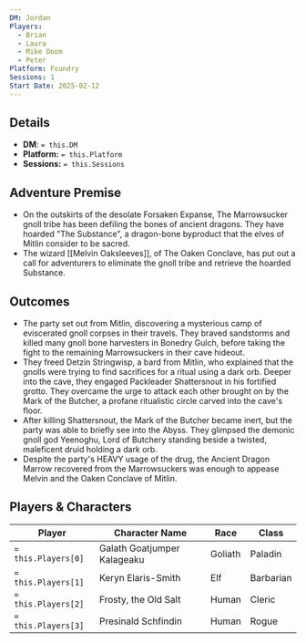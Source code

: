 ```yaml
---
DM: Jordan
Players:
  - Brian
  - Laura
  - Mike Doom
  - Peter
Platform: Foundry
Sessions: 1
Start Date: 2025-02-12
---
```

## Details
- **DM**: `= this.DM`
- **Platform:** `= this.Platform`
- **Sessions:** `= this.Sessions`

## Adventure Premise
- On the outskirts of the desolate Forsaken Expanse, The Marrowsucker gnoll tribe has been defiling the bones of ancient dragons. They have hoarded "The Substance", a dragon-bone byproduct that the elves of Mitlin consider to be sacred.
- The wizard [[Melvin Oaksleeves]], of The Oaken Conclave, has put out a call for adventurers to eliminate the gnoll tribe and retrieve the hoarded Substance.

## Outcomes
- The party set out from Mitlin, discovering a mysterious camp of eviscerated gnoll corpses in their travels. They braved sandstorms and killed many gnoll bone harvesters in Bonedry Gulch, before taking the fight to the remaining Marrowsuckers in their cave hideout.
- They freed Detzin Stringwisp, a bard from Mitlin, who explained that the gnolls were trying to find sacrifices for a ritual using a dark orb. Deeper into the cave, they engaged Packleader Shattersnout in his fortified grotto. They overcame the urge to attack each other brought on by the Mark of the Butcher, a profane ritualistic circle carved into the cave's floor.
- After killing Shattersnout, the Mark of the Butcher became inert, but the party was able to briefly see into the Abyss. They glimpsed the demonic gnoll god Yeenoghu, Lord of Butchery standing beside a twisted, maleficent druid holding a dark orb.
- Despite the party's HEAVY usage of the drug, the Ancient Dragon Marrow recovered from the Marrowsuckers was enough to appease Melvin and the Oaken Conclave of Mitlin.

## Players & Characters
| Player              | Character Name              | Race    | Class     |
| ------------------- | --------------------------- | ------- | --------- |
| `= this.Players[0]` | Galath Goatjumper Kalageaku | Goliath | Paladin   |
| `= this.Players[1]` | Keryn Elaris-Smith          | Elf     | Barbarian |
| `= this.Players[2]` | Frosty, the Old Salt        | Human   | Cleric    |
| `= this.Players[3]` | Presinald Schfindin         | Human   | Rogue     |
